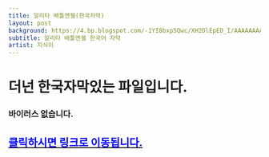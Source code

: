 ```yaml
---
title: 알리타 배틀엔젤(한국자막)
layout: post
background: https://4.bp.blogspot.com/-1YI8bxp5Qwc/XH2DlEpED_I/AAAAAAAADOY/0zWUK0RYWHE5s-vHbsOyjSBg-YmO6v0MACKgBGAs/w914/alita-battle-angel-movie-characters-uhdpaper.com-4K-15.jpg
subtitle: 알리타 배틀엔젤 한국어 자막
artist: 지식이
---
```


# 더넌 한국자막있는 파일입니다.
### 바이러스 없습니다.
## <a href="https://drive.google.com/file/d/1rxRuxpjEkK8sOTym5mJ7mJv2DHF5mSx-/view?usp=sharing"><span style="color:blue">클릭하시면 링크로 이동됩니다.</span>

<br />
